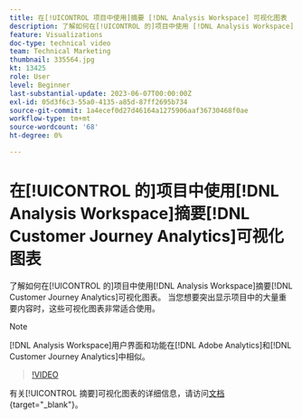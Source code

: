 ```yaml
---
title: 在[!UICONTROL 项目中使用]摘要 [!DNL Analysis Workspace] 可视化图表
description: 了解如何在[!UICONTROL 的]项目中使用 [!DNL Analysis Workspace] 摘要 [!DNL Customer Journey Analytics]可视化图表。
feature: Visualizations
doc-type: technical video
team: Technical Marketing
thumbnail: 335564.jpg
kt: 13425
role: User
level: Beginner
last-substantial-update: 2023-06-07T00:00:00Z
exl-id: 05d3f6c3-55a0-4135-a85d-87ff2695b734
source-git-commit: 1a4ecef0d27d46164a1275906aaf36730468f0ae
workflow-type: tm+mt
source-wordcount: '68'
ht-degree: 0%

---
```


# 在[!UICONTROL 的]项目中使用[!DNL Analysis Workspace]摘要[!DNL Customer Journey Analytics]可视化图表

了解如何在[!UICONTROL 的]项目中使用[!DNL Analysis Workspace]摘要[!DNL Customer Journey Analytics]可视化图表。 当您想要突出显示项目中的大量重要内容时，这些可视化图表非常适合使用。

>[!NOTE]
>
>[!DNL Analysis Workspace]用户界面和功能在[!DNL Adobe Analytics]和[!DNL Customer Journey Analytics]中相似。

>[!VIDEO](https://video.tv.adobe.com/v/335564/?quality=12&learn=on)

有关[!UICONTROL 摘要]可视化图表的详细信息，请访问[文档](https://experienceleague.adobe.com/docs/analytics-platform/using/cja-workspace/visualizations/summary-number-change.html){target="_blank"}。

